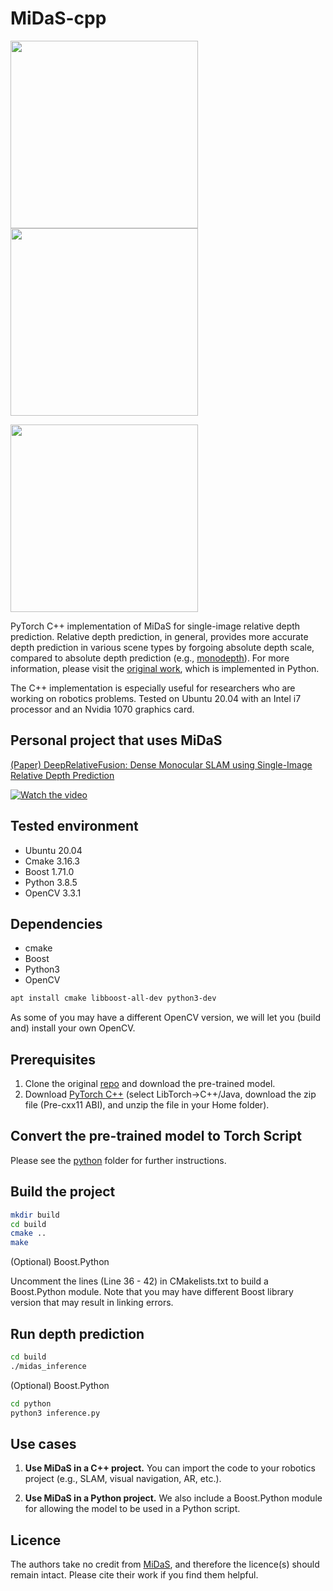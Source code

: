 # MiDaS-cpp

<p float="left">
  <img src="https://github.com/yan99033/MiDaS-cpp/blob/main/sample_output/midas_icl_nuim.gif" width="300" />
  <img src="https://github.com/yan99033/MiDaS-cpp/blob/main/sample_output/midas_tum_rgbd.gif" width="300" /> 
</p>
<p float="left">
  <img src="https://github.com/yan99033/MiDaS-cpp/blob/main/sample_output/midas_kitti.gif" width="300" />
</p>

PyTorch C++ implementation of MiDaS for single-image relative depth prediction. Relative depth prediction, in general, provides more accurate depth prediction in various scene types by forgoing absolute depth scale, compared to absolute depth prediction (e.g., [monodepth](https://github.com/yan99033/monodepth-cpp)).
For more information, please visit the [original work](https://github.com/intel-isl/MiDaS), which is implemented in Python.

The C++ implementation is especially useful for researchers who are working on robotics problems. Tested on Ubuntu 20.04 with an Intel i7 processor and an Nvidia 1070 graphics card.

## Personal project that uses MiDaS

[(Paper) DeepRelativeFusion: Dense Monocular SLAM using Single-Image Relative Depth Prediction](https://arxiv.org/abs/2006.04047)

[![Watch the video](https://www.youtube.com/watch?v=sFuSNKESjzs/hqdefault.jpg)](https://www.youtube.com/watch?v=sFuSNKESjzs)

## Tested environment
- Ubuntu 20.04
- Cmake 3.16.3
- Boost 1.71.0
- Python 3.8.5
- OpenCV 3.3.1


## Dependencies
- cmake
- Boost
- Python3
- OpenCV

```bash
apt install cmake libboost-all-dev python3-dev
```

As some of you may have a different OpenCV version, we will let you (build and) install your own OpenCV.


## Prerequisites
1. Clone the original [repo](https://github.com/intel-isl/MiDaS) and download the pre-trained model.
2. Download [PyTorch C++](https://pytorch.org/get-started/locally/) (select LibTorch->C++/Java, download the zip file (Pre-cxx11 ABI), and unzip the file in your Home folder).


## Convert the pre-trained model to Torch Script
Please see the [python](https://github.com/yan99033/MiDaS-cpp/tree/main/python) folder for further instructions.


## Build the project

```bash
mkdir build
cd build
cmake ..
make
```

(Optional) Boost.Python

Uncomment the lines (Line 36 - 42) in CMakelists.txt to build a Boost.Python module. Note that you may have different Boost library version that may result in linking errors.


## Run depth prediction

```bash
cd build
./midas_inference
```

(Optional) Boost.Python
 ```bash
 cd python
 python3 inference.py
 ```

## Use cases
1. **Use MiDaS in a C++ project.** You can import the code to your robotics project (e.g., SLAM, visual navigation, AR, etc.).

2. **Use MiDaS in a Python project.** We also include a Boost.Python module for allowing the model to be used in a Python script.


## Licence

The authors take no credit from [MiDaS](https://github.com/intel-isl/MiDaS), and therefore the licence(s) should remain intact. Please cite their work if you find them helpful. 
